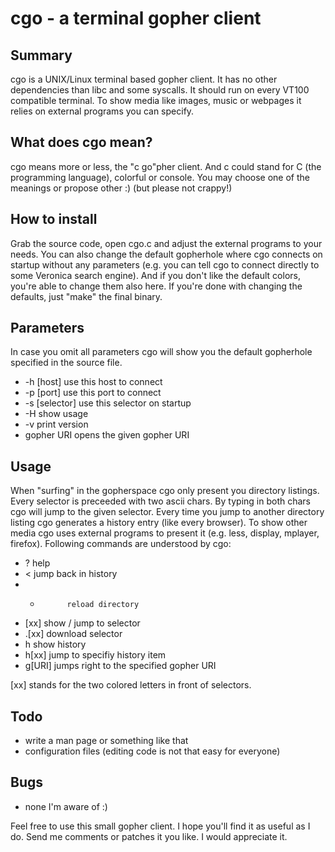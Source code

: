 cgo - a terminal gopher client
==============================

Summary
-------

cgo is a UNIX/Linux terminal based gopher client. It has no other
dependencies than libc and some syscalls. It should run on every
VT100 compatible terminal. To show media like images, music or
webpages it relies on external programs you can specify.


What does cgo mean?
-------------------

cgo means more or less, the "c go"pher client. And c could
stand for C (the programming language), colorful or console.
You may choose one of the meanings or propose other :)
(but please not crappy!)


How to install
--------------

Grab the source code, open cgo.c and adjust the external programs
to your needs. You can also change the default gopherhole where
cgo connects on startup without any parameters (e.g. you can
tell cgo to connect directly to some Veronica search engine).
And if you don't like the default colors, you're able to change
them also here.
If you're done with changing the defaults, just "make" the
final binary.


Parameters
----------

In case you omit all parameters cgo will show you the default
gopherhole specified in the source file.

 * -h [host]        use this host to connect
 * -p [port]        use this port to connect
 * -s [selector]    use this selector on startup
 * -H               show usage
 * -v               print version
 * gopher URI       opens the given gopher URI


Usage
-----

 When "surfing" in the gopherspace cgo only present you
 directory listings. Every selector is preceeded with two
 ascii chars. By typing in both chars cgo will jump to
 the given selector. Every time you jump to another
 directory listing cgo generates a history entry (like every
 browser). To show other media cgo uses external programs
 to present it (e.g. less, display, mplayer, firefox).
 Following commands are understood by cgo:

  * ?           help
  * <           jump back in history
  * *           reload directory
  * [xx]        show / jump to selector
  * .[xx]       download selector
  * h           show history
  * h[xx]       jump to specifiy history item
  * g[URI]      jumps right to the specified gopher URI

[xx] stands for the two colored letters in front of selectors.

Todo
----

 * write a man page or something like that
 * configuration files (editing code is not that easy for everyone)


Bugs
----

 * none I'm aware of :)


Feel free to use this small gopher client. I hope you'll
find it as useful as I do. Send me comments or patches it you
like. I would appreciate it.

